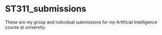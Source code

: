 # ST311_submissions
These are my group and individual submissions for my Artificial Intelligence course at university.

